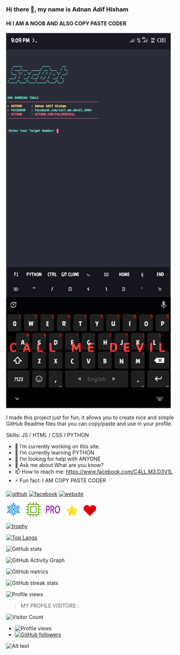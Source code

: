 ### Hi there 👋, my name is Adnan Adif Hisham
#### HI I AM A NOOB AND ALSO COPY PASTE CODER
![HI I AM A NOOB AND ALSO COPY PASTE CODER](https://github.com/C4LLM3D3V1L/TORNANIRHEDA_BOMBER/blob/main/Screenshot_20220525-210933.jpg)

I made this project just for fun, it allows you to create nice and simple GitHub Readme files that you can copy/paste and use in your profile.

Skills: JS / HTML / CSS / PYTHON

- 🔭 I’m currently working on this site. 
- 🌱 I’m currently learning PYTHON 
- 🤔 I’m looking for help with ANYONE 
- 💬 Ask me about What are you know? 
- 📫 How to reach me: https://www.facebook.com/C4LL.M3.D3V1L 
- ⚡ Fun fact: I AM COPY PASTE CODER 


[<img src='https://cdn.jsdelivr.net/npm/simple-icons@3.0.1/icons/github.svg' alt='github' height='40'>](https://github.com/C4LLM3D3V1L)  [<img src='https://cdn.jsdelivr.net/npm/simple-icons@3.0.1/icons/facebook.svg' alt='facebook' height='40'>](https://www.facebook.com/C4LL.M3.D3V1L)  [<img src='https://cdn.jsdelivr.net/npm/simple-icons@3.0.1/icons/icloud.svg' alt='website' height='40'>](https://adnanadifhisham.blogspot.com/)  

<a href='https://archiveprogram.github.com/'><img src='https://raw.githubusercontent.com/acervenky/animated-github-badges/master/assets/acbadge.gif' width='40' height='40'></a> <a href='https://docs.github.com/en/developers'><img src='https://raw.githubusercontent.com/acervenky/animated-github-badges/master/assets/devbadge.gif' width='40' height='40'></a> <a href='https://github.com/pricing'><img src='https://raw.githubusercontent.com/acervenky/animated-github-badges/master/assets/pro.gif' width='40' height='40'></a> <a href='https://stars.github.com/'><img src='https://raw.githubusercontent.com/acervenky/animated-github-badges/master/assets/starbadge.gif' width='35' height='35'></a> <a href='https://docs.github.com/en/github/supporting-the-open-source-community-with-github-sponsors'><img src='https://raw.githubusercontent.com/acervenky/animated-github-badges/master/assets/sponsorbadge.gif' width='35' height='35'></a> 

[![trophy](https://github-profile-trophy.vercel.app/?username=C4LLM3D3V1L)](https://github.com/ryo-ma/github-profile-trophy)

[![Top Langs](https://github-readme-stats.vercel.app/api/top-langs/?username=C4LLM3D3V1L)](https://github.com/anuraghazra/github-readme-stats)

![GitHub stats](https://github-readme-stats.vercel.app/api?username=C4LLM3D3V1L&show_icons=true&count_private=true)  

![GitHub Activity Graph](https://activity-graph.herokuapp.com/graph?username=C4LLM3D3V1L)  

![GitHub metrics](https://metrics.lecoq.io/C4LLM3D3V1L)  

![GitHub streak stats](https://github-readme-streak-stats.herokuapp.com/?user=C4LLM3D3V1L)  

![Profile views](https://gpvc.arturio.dev/C4LLM3D3V1L)  



> MY PROFILE VISITORS :

![Visitor Count](https://profile-counter.glitch.me/Naim75o/count.svg)

- ![Profile views](https://gpvc.arturio.dev/Naim75o)
- [![GitHub followers](https://img.shields.io/github/followers/Naim75o.svg?style=social&label=Follow&maxAge=0090900)](https://github.com/Naim75o?tab=followers)

![Alt text](https://camo.githubusercontent.com/bdc2bf0e7c954ae3cecff56b9712a4411a87c014780b8de8ee050f4f6a3c7b55/68747470733a2f2f696d672e736869656c64732e696f2f62616467652f57686174736170702d626c61636b3f7374796c653d666f722d7468652d6261646765266c6f676f3d7768617473617070)
